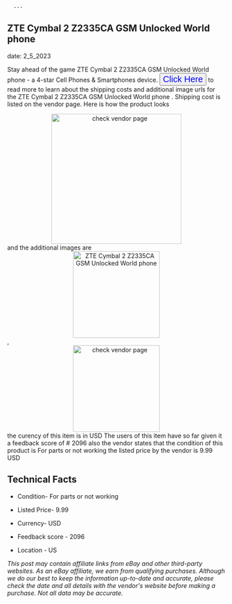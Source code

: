 
      ---
      

 ## ZTE Cymbal 2 Z2335CA GSM Unlocked World phone  

 

      

date: 2_5_2023
     

     
      

Stay ahead of the game ZTE Cymbal 2 Z2335CA GSM Unlocked World phone  - a 4-star Cell Phones & Smartphones device. <button style="font-size:20px;color:blue" onclick="window.location.href = 'https://www.ebay.com/itm/265513268198?hash=item3dd1d2f3e6%3Ag%3AcuwAAOSwER1h6%7ENQ&mkevt=1&mkcid=1&mkrid=711-53200-19255-0&campid=%253CePNCampaignId%253E&customid=%253CreferenceId%253E&toolid=10049'">Click Here</button> to read more to learn about the shipping costs and additional image urls for the ZTE Cymbal 2 Z2335CA GSM Unlocked World phone . Shipping cost is listed on the vendor page. Here is how the product looks <div style="text-align:center;"><img onclick="window.location.href = 'https://www.ebay.com/itm/265513268198?hash=item3dd1d2f3e6%3Ag%3AcuwAAOSwER1h6%7ENQ&mkevt=1&mkcid=1&mkrid=711-53200-19255-0&campid=%253CePNCampaignId%253E&customid=%253CreferenceId%253E&toolid=10049';" src="https://i.ebayimg.com/thumbs/images/g/cuwAAOSwER1h6~NQ/s-l225.jpg" alt="check vendor page" style="width:300px; height:auto;object-fit:contain;" /></div> and the additional images are <div style="text-align:center;"><img onclick="window.location.href = '$https://www.ebay.com/itm/265513268198?hash=item3dd1d2f3e6%3Ag%3AcuwAAOSwER1h6%7ENQ&mkevt=1&mkcid=1&mkrid=711-53200-19255-0&campid=%253CePNCampaignId%253E&customid=%253CreferenceId%253E&toolid=10049';" src="https://i.ebayimg.com/images/g/cuwAAOSwER1h6~NQ/s-l1600.jpg" alt="ZTE Cymbal 2 Z2335CA GSM Unlocked World phone " style="width:200px; height:auto;object-fit:contain;" /></div>,<div style="text-align:center;"><img onclick="window.location.href = '$https://www.ebay.com/itm/265513268198?hash=item3dd1d2f3e6%3Ag%3AcuwAAOSwER1h6%7ENQ&mkevt=1&mkcid=1&mkrid=711-53200-19255-0&campid=%253CePNCampaignId%253E&customid=%253CreferenceId%253E&toolid=10049';" src="https://origin-galleryplus.ebayimg.com/ws/web/265513268198_2_0_1/225x225.jpg,https://origin-galleryplus.ebayimg.com/ws/web/265513268198_3_0_1/225x225.jpg,https://origin-galleryplus.ebayimg.com/ws/web/265513268198_4_0_1/225x225.jpg,https://origin-galleryplus.ebayimg.com/ws/web/265513268198_5_0_1/225x225.jpg,https://origin-galleryplus.ebayimg.com/ws/web/265513268198_6_0_1/225x225.jpg,https://origin-galleryplus.ebayimg.com/ws/web/265513268198_7_0_1/225x225.jpg,https://origin-galleryplus.ebayimg.com/ws/web/265513268198_8_0_1/225x225.jpg" alt="check vendor page" style="width:200px; height:auto;object-fit:contain;"/></div> the curency of this item is in USD The users of this item have so far given it a feedback score of # 2096 also the vendor states that the condition of this product is For parts or not working the listed price by the vendor is  9.99 USD


      
      

 ## Technical Facts 



      
      

 - Condition- For parts or not working 


      

 - Listed Price- 9.99 


      

 - Currency- USD 


      

 - Feedback score - 2096 


      

 - Location - US 


      
      

*_This post may contain affiliate links from eBay and other third-party websites. As an eBay affiliate, we earn from qualifying purchases. Although we do our best to keep the information up-to-date and accurate, please check the date and all details with the vendor's website before making a purchase. Not all data may be accurate._*



      
      